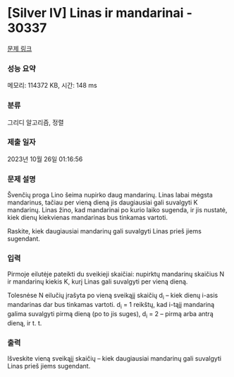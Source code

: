 # [Silver IV] Linas ir mandarinai - 30337 

[문제 링크](https://www.acmicpc.net/problem/30337) 

### 성능 요약

메모리: 114372 KB, 시간: 148 ms

### 분류

그리디 알고리즘, 정렬

### 제출 일자

2023년 10월 26일 01:16:56

### 문제 설명

<p>Švenčių proga Lino šeima nupirko daug mandarinų. Linas labai mėgsta mandarinus, tačiau per vieną dieną jis daugiausiai gali suvalgyti K mandarinų. Linas žino, kad mandarinai po kurio laiko sugenda, ir jis nustatė, kiek dienų kiekvienas mandarinas bus tinkamas vartoti.</p>

<p>Raskite, kiek daugiausiai mandarinų gali suvalgyti Linas prieš jiems sugendant.</p>

### 입력 

 <p>Pirmoje eilutėje pateikti du sveikieji skaičiai: nupirktų mandarinų skaičius N ir mandarinų kiekis K, kurį Linas gali suvalgyti per vieną dieną.</p>

<p>Tolesnėse N eilučių įrašyta po vieną sveikąjį skaičių d<sub>i</sub> – kiek dienų i-asis mandarinas dar bus tinkamas vartoti. d<sub>i</sub> = 1 reikštų, kad i-tąjį mandariną galima suvalgyti pirmą dieną (po to jis suges), d<sub>i</sub> = 2 – pirmą arba antrą dieną, ir t. t.</p>

### 출력 

 <p>Išveskite vieną sveikąjį skaičių – kiek daugiausiai mandarinų gali suvalgyti Linas prieš jiems sugendant.</p>

